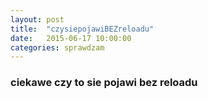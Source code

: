 ```yaml
---
layout: post
title:  "czysiepojawiBEZreloadu"
date:   2015-06-17 10:00:00
categories: sprawdzam
---
```

### ciekawe czy to sie pojawi bez reloadu ###
